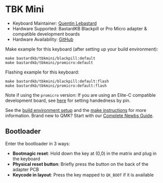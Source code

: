 # TBK Mini

* Keyboard Maintainer: [Quentin Lebastard](https://github.com/bastardkb)
* Hardware Supported: BastardKB Blackpill or Pro Micro adapter & compatible development boards
* Hardware Availability: [GitHub](https://github.com/Bastardkb/TBK-Mini)

Make example for this keyboard (after setting up your build environment):

    make bastardkb/tbkmini/blackpill:default
    make bastardkb/tbkmini/promicro:default

Flashing example for this keyboard:

    make bastardkb/tbkmini/blackpill:default:flash
    make bastardkb/tbkmini/promicro:default:flash

Note if using the `promicro` version: If you are using an Elite-C compatible development board, see [here](../readme.md#handedness-in-on-elite-c-holder) for setting handedness by pin.

See the [build environment setup](https://docs.qmk.fm/#/getting_started_build_tools) and the [make instructions](https://docs.qmk.fm/#/getting_started_make_guide) for more information. Brand new to QMK? Start with our [Complete Newbs Guide](https://docs.qmk.fm/#/newbs).

## Bootloader

Enter the bootloader in 3 ways:

* **Bootmagic reset**: Hold down the key at (0,0) in the matrix and plug in the keyboard
* **Physical reset button**: Briefly press the button on the back of the adapter PCB
* **Keycode in layout**: Press the key mapped to `QK_BOOT` if it is available
